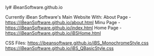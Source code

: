 ly# iBeanSoftware.github.io

Currently iBean Software's Main Website
With:
About Page -  https://iBeanSoftware.github.io/about.html 
Minu Page -  https://iBeanSoftware.github.io/index.html 
Home Page -  https://iBeanSoftware.github.io/iBSHome.html 

CSS Files: 
  https://ibeansoftware.github.io/iBS_MonochromeStyle.css
  https://iBeanSoftware.github.io/iBS_QBasicStyle.css 


